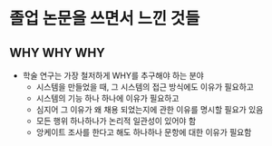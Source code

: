 # 졸업 논문을 쓰면서 느낀 것들

## WHY WHY WHY

- 학술 연구는 가장 철저하게 WHY를 추구해야 하는 분야
  - 시스템을 만들었을 때, 그 시스템의 접근 방식에도 이유가 필요하고
  - 시스템의 기능 하나 하나에 이유가 필요하고
  - 심지어 그 이유가 왜 채용 되었는지에 관한 이유를 명시할 필요가 있음
  - 모든 행위 하나하나가 논리적 일관성이 있어야 함
  - 앙케이트 조사를 한다고 해도 하나하나 문항에 대한 이유가 필요함
